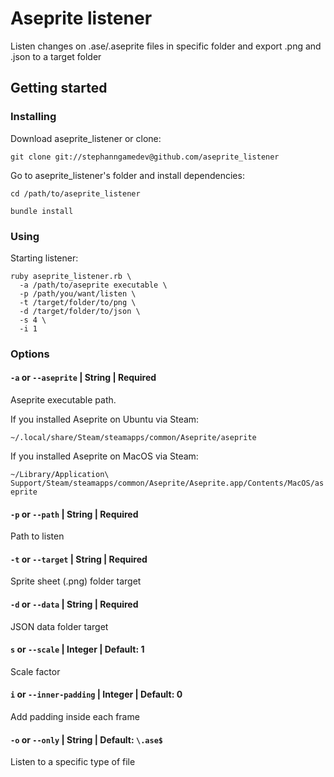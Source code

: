 # Aseprite listener

Listen changes on .ase/.aseprite files in specific folder and export .png and .json to a target folder

## Getting started

### Installing

Download aseprite_listener or clone:
```
git clone git://stephanngamedev@github.com/aseprite_listener
```

Go to aseprite_listener's folder and install dependencies:
```
cd /path/to/aseprite_listener

bundle install
```

### Using
Starting listener:
```
ruby aseprite_listener.rb \
  -a /path/to/aseprite executable \
  -p /path/you/want/listen \
  -t /target/folder/to/png \
  -d /target/folder/to/json \
  -s 4 \
  -i 1
```

### Options
#### `-a` or `--aseprite` | String | Required
Aseprite executable path.

If you installed Aseprite on Ubuntu via Steam:

`~/.local/share/Steam/steamapps/common/Aseprite/aseprite`

If you installed Aseprite on MacOS via Steam:

```~/Library/Application\ Support/Steam/steamapps/common/Aseprite/Aseprite.app/Contents/MacOS/aseprite```



#### `-p` or `--path` | String | Required
Path to listen

#### `-t` or `--target` | String | Required
Sprite sheet (.png) folder target

#### `-d` or `--data` | String | Required
JSON data folder target

#### `s` or `--scale` | Integer | Default: 1
Scale factor

#### `i` or `--inner-padding` | Integer | Default: 0
Add padding inside each frame

#### `-o` or `--only` | String | Default: `\.ase$`
Listen to a specific type of file
